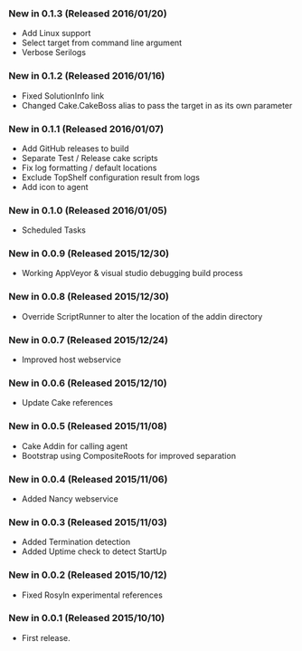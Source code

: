 ### New in 0.1.3 (Released 2016/01/20)
* Add Linux support
* Select target from command line argument
* Verbose Serilogs

### New in 0.1.2 (Released 2016/01/16)
* Fixed SolutionInfo link
* Changed Cake.CakeBoss alias to pass the target in as its own parameter

### New in 0.1.1 (Released 2016/01/07)
* Add GitHub releases to build
* Separate Test / Release cake scripts
* Fix log formatting / default locations
* Exclude TopShelf configuration result from logs
* Add icon to agent

### New in 0.1.0 (Released 2016/01/05)
* Scheduled Tasks

### New in 0.0.9 (Released 2015/12/30)
* Working AppVeyor & visual studio debugging build process

### New in 0.0.8 (Released 2015/12/30)
* Override ScriptRunner to alter the location of the addin directory

### New in 0.0.7 (Released 2015/12/24)
* Improved host webservice

### New in 0.0.6 (Released 2015/12/10)
* Update Cake references

### New in 0.0.5 (Released 2015/11/08)
* Cake Addin for calling agent
* Bootstrap using CompositeRoots for improved separation

### New in 0.0.4 (Released 2015/11/06)
* Added Nancy webservice

### New in 0.0.3 (Released 2015/11/03)
* Added Termination detection
* Added Uptime check to detect StartUp

### New in 0.0.2 (Released 2015/10/12)
* Fixed Rosyln experimental references

### New in 0.0.1 (Released 2015/10/10)
* First release.
